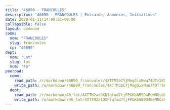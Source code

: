 ```yaml
---
title: "46090 - FRANCOULES"
description: "46090 - FRANCOULES | Entraide, Annonces, Initiatives"
date: 2020-01-11T14:09:21+09:00
collapsible: false
layout: commune
comm:
  nom: "FRANCOULES"
  slug: francoules
  cp: "46090"
dept:
  nom: "Lot"
  slug: lot
  num: "46"
peerpad:
  comm:
    read_path: /r/markdown/46090_francoules/4XTTM3bCYjMmgGixNwu74QTrSKMioSBAyHDQHxM2nbNYGUwyf
    write_path: /w/markdown/46090_francoules/4XTTM3bCYjMmgGixNwu74QTrSKMioSBAyHDQHxM2nbNYGUwyf-K3TgUqfnkGLQzDYeDd8UBuXNWF6xWrnrpvZiV1SKM7tuDWCzpKZv2F4zoLzn4tcM4CXuDxoWktPMo9VnUpAkoWVZGZJWvqSY7fLz2e34VLqektTafLZzSt8WChhV3rK2uwgLDXmP
  dept:
    read_path: /r/markdown/46_lot/4XTTM2atDXh7qfad7tjFPGKb8B9D4EeMNQsUG7H6r5PvcsmQY
    write_path: /w/markdown/46_lot/4XTTM2atDXh7qfad7tjFPGKb8B9D4EeMNQsUG7H6r5PvcsmQY-K3TgUvJaCyZvzJ7KFBouD3E9Db8SxVd6F9MJ4VM5wtYfGyhK8U9f2jgCEG1ZP5QbGj9NK2WPVZdPjtw9bJHLE1PoGwVsSft8aSDsZrWh6CwkugjgRfbWWHf5TabrG7vmtM7v9WUc
---
```


